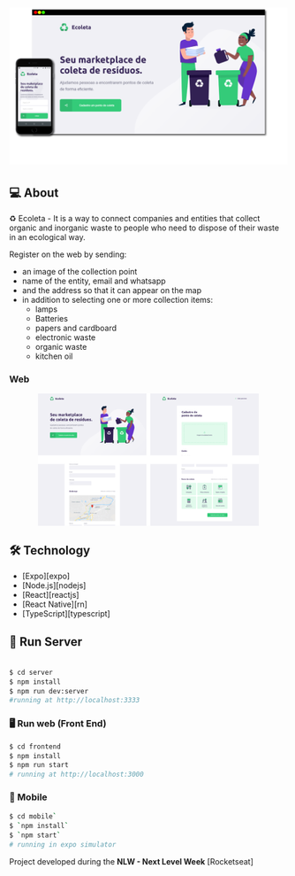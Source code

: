 <h1 align="center">
    <img alt="" title="#" src="./frontend/src/assets/reactReactNative.png" />
</h1>

## 💻 About

♻️ Ecoleta - It is a way to connect companies and entities that collect organic and inorganic waste to people who need to dispose of their waste in an ecological way.

Register on the web by sending:
- an image of the collection point
- name of the entity, email and whatsapp
- and the address so that it can appear on the map
- in addition to selecting one or more collection items:
  - lamps
  - Batteries
  - papers and cardboard
  - electronic waste
  - organic waste
  - kitchen oil

### Web

<p align="center" style="display: flex; align-items: flex-start; justify-content: center;">
  <img alt="NextLevelWeek" title="#NextLevelWeek" src="./frontend/src/assets/web.svg" width="400px"> 
</p>

## 🛠 Technology

- [Expo][expo]
- [Node.js][nodejs]
- [React][reactjs]
- [React Native][rn]
- [TypeScript][typescript]


## 🚀 Run Server

```bash

$ cd server
$ npm install
$ npm run dev:server
#running at http://localhost:3333 
```

### :desktop_computer: Run web (Front End)

```bash
$ cd frontend
$ npm install
$ npm run start
# running at http://localhost:3000
```

### :iphone: Mobile
```bash
$ cd mobile`
$ `npm install` 
$ `npm start` 
# running in expo simulator
```

Project developed during the **NLW - Next Level Week** [Rocketseat]
